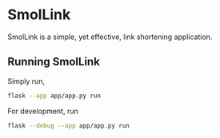 # SmolLink

SmolLink is a simple, yet effective, link shortening application.

## Running SmolLink

Simply run,
```sh
flask --app app/app.py run
```

For development, run
```sh
flask --debug --app app/app.py run 
```